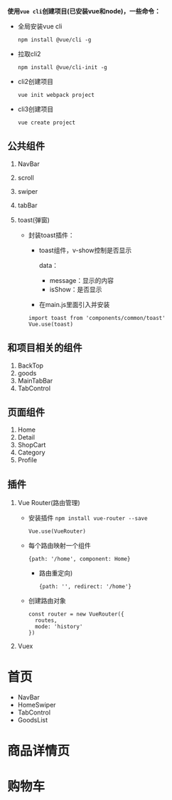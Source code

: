 **使用`vue cli`创建项目(已安装vue和node)，一些命令：**

* 全局安装vue cli

  ```
  npm install @vue/cli -g
  ```

* 拉取cli2

  ```
  npm install @vue/cli-init -g
  ```

* cli2创建项目

  ```
  vue init webpack project
  ```

* cli3创建项目

  ```
  vue create project
  ```

## 公共组件

1. NavBar

2. scroll

3. swiper

4. tabBar

5. toast(弹窗)

   * 封装toast插件：

     * toast组件，v-show控制是否显示

       data：

       * message：显示的内容
       * isShow：是否显示

     * 在main.js里面引入并安装

     ```
     import toast from 'components/common/toast'
     Vue.use(toast)
     ```

     

## 和项目相关的组件

1. BackTop
2. goods
3. MainTabBar
4. TabControl

## 页面组件

1. Home
2. Detail
3. ShopCart
4. Category
5. Profile

## 插件

1. Vue Router(路由管理)

   * 安装插件 `npm install vue-router --save`

     ```
     Vue.use(VueRouter)
     ```

   * 每个路由映射一个组件

     ```
     {path: '/home', component: Home}
     ```

     * 路由重定向)

       ```
       {path: '', redirect: '/home'}
       ```

   * 创建路由对象

     ```
     const router = new VueRouter({
       routes,
       mode: 'history'
     })
     ```

2. Vuex





# 首页

* NavBar
* HomeSwiper
* TabControl
* GoodsList

# 商品详情页

# 购物车
